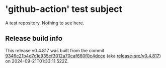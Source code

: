 # 'github-action' test subject

A test repository. Nothing to see here.


## Release build info

This release v0.4.817 was built from the commit [9346c21b4d7c1e935cf3012a70caf660f0c4dcce](https://github.com/kattecon/gh-release-test-ga/tree/9346c21b4d7c1e935cf3012a70caf660f0c4dcce) (aka [release-src/v0.4.817](https://github.com/kattecon/gh-release-test-ga/tree/release-src/v0.4.817)) on 2024-09-21T01:33:11.522Z.
        